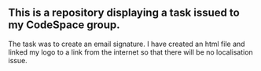 **This is a repository displaying a task issued to my CodeSpace group.**
--------------------------------------------
The task was to create an email signature.
I have created an html file and linked my logo to a link from the internet so that there will be no localisation issue.